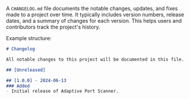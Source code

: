 A `CHANGELOG.md` file documents the notable changes, updates, and fixes made to a project over time. It typically includes version numbers, release dates, and a summary of changes for each version. This helps users and contributors track the project's history.

Example structure:

```markdown
# Changelog

All notable changes to this project will be documented in this file.

## [Unreleased]

## [1.0.0] - 2024-06-13
### Added
- Initial release of Adaptive Port Scanner.
```